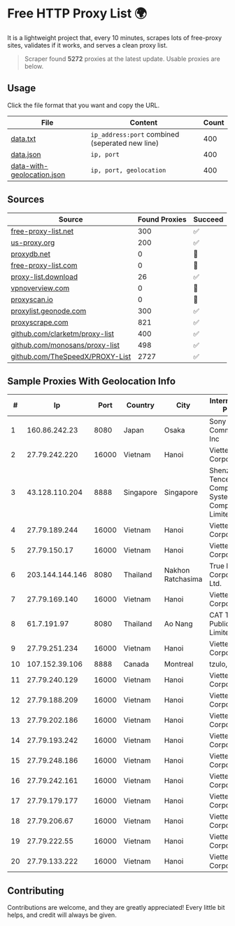 
# Free HTTP Proxy List 🌍

It is a lightweight project that, every 10 minutes, scrapes lots of free-proxy sites, validates if it works, and serves a clean proxy list.


> Scraper found **5272** proxies at the latest update. Usable proxies are below.

## Usage

Click the file format that you want and copy the URL.


|File|Content|Count|
|----|-------|-----|
|[data.txt](https://raw.githubusercontent.com/themiralay/Proxy-List-World/master/data.txt)|`ip_address:port` combined (seperated new line)|400|
|[data.json](https://raw.githubusercontent.com/themiralay/Proxy-List-World/master/data.json)|`ip, port`|400|
|[data-with-geolocation.json](https://raw.githubusercontent.com/themiralay/Proxy-List-World/master/data-with-geolocation.json)|`ip, port, geolocation`|400|

## Sources

|Source|Found Proxies|Succeed|
|------|-------------|-------|
|[free-proxy-list.net](https://free-proxy-list.net)|300|✅|
|[us-proxy.org](https://www.us-proxy.org)|200|✅|
|[proxydb.net](http://proxydb.net)|0|🚫|
|[free-proxy-list.com](https://free-proxy-list.com/?page=&port=&type%5B%5D=http&type%5B%5D=https&up_time=0&search=Search)|0|🚫|
|[proxy-list.download](https://www.proxy-list.download/HTTP)|26|✅|
|[vpnoverview.com](https://vpnoverview.com/privacy/anonymous-browsing/free-proxy-servers)|0|🚫|
|[proxyscan.io](https://www.proxyscan.io)|0|🚫|
|[proxylist.geonode.com](https://proxylist.geonode.com/api/proxy-list?limit=300&page=1&sort_by=lastChecked&sort_type=desc&protocols=http,https)|300|✅|
|[proxyscrape.com](https://api.proxyscrape.com/v2/?request=displayproxies&protocol=http&timeout=10000&country=all&ssl=all&anonymity=all)|821|✅|
|[github.com/clarketm/proxy-list](https://raw.githubusercontent.com/clarketm/proxy-list/master/proxy-list-raw.txt)|400|✅|
|[github.com/monosans/proxy-list](https://raw.githubusercontent.com/monosans/proxy-list/main/proxies/http.txt)|498|✅|
|[github.com/TheSpeedX/PROXY-List](https://raw.githubusercontent.com/TheSpeedX/PROXY-List/master/http.txt)|2727|✅|


## Sample Proxies With Geolocation Info

|#|Ip|Port|Country|City|Internet Service Provider|
|-|--|----|-------|----|-------------------------|
|1|160.86.242.23|8080|Japan|Osaka|Sony Network Communications Inc|
|2|27.79.242.220|16000|Vietnam|Hanoi|Viettel Corporation|
|3|43.128.110.204|8888|Singapore|Singapore|Shenzhen Tencent Computer Systems Company Limited|
|4|27.79.189.244|16000|Vietnam|Hanoi|Viettel Corporation|
|5|27.79.150.17|16000|Vietnam|Hanoi|Viettel Corporation|
|6|203.144.144.146|8080|Thailand|Nakhon Ratchasima|True Internet Corporation CO. Ltd.|
|7|27.79.169.140|16000|Vietnam|Hanoi|Viettel Corporation|
|8|61.7.191.97|8080|Thailand|Ao Nang|CAT Telecom Public Company Limited|
|9|27.79.251.234|16000|Vietnam|Hanoi|Viettel Corporation|
|10|107.152.39.106|8888|Canada|Montreal|tzulo, inc.|
|11|27.79.240.129|16000|Vietnam|Hanoi|Viettel Corporation|
|12|27.79.188.209|16000|Vietnam|Hanoi|Viettel Corporation|
|13|27.79.202.186|16000|Vietnam|Hanoi|Viettel Corporation|
|14|27.79.193.242|16000|Vietnam|Hanoi|Viettel Corporation|
|15|27.79.248.186|16000|Vietnam|Hanoi|Viettel Corporation|
|16|27.79.242.161|16000|Vietnam|Hanoi|Viettel Corporation|
|17|27.79.179.177|16000|Vietnam|Hanoi|Viettel Corporation|
|18|27.79.206.67|16000|Vietnam|Hanoi|Viettel Corporation|
|19|27.79.222.55|16000|Vietnam|Hanoi|Viettel Corporation|
|20|27.79.133.222|16000|Vietnam|Hanoi|Viettel Corporation|



## Contributing

Contributions are welcome, and they are greatly appreciated! Every
little bit helps, and credit will always be given.

